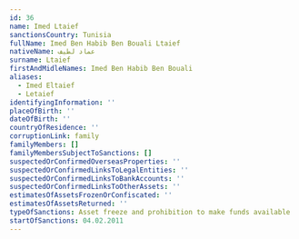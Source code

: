 ```yaml
---
id: 36
name: Imed Ltaief
sanctionsCountry: Tunisia
fullName: Imed Ben Habib Ben Bouali Ltaief
nativeName: عماد لطيف
surname: Ltaief
firstAndMidleNames: Imed Ben Habib Ben Bouali
aliases:
  - Imed Eltaief
  - Letaief
identifyingInformation: ''
placeOfBirth: ''
dateOfBirth: ''
countryOfResidence: ''
corruptionLink: family
familyMembers: []
familyMembersSubjectToSanctions: []
suspectedOrConfirmedOverseasProperties: ''
suspectedOrConfirmedLinksToLegalEntities: ''
suspectedOrConfirmedLinksToBankAccounts: ''
suspectedOrConfirmedLinksToOtherAssets: ''
estimatesOfAssetsFrozenOrConfiscated: ''
estimatesOfAssetsReturned: ''
typeOfSanctions: Asset freeze and prohibition to make funds available
startOfSanctions: 04.02.2011
---
```


